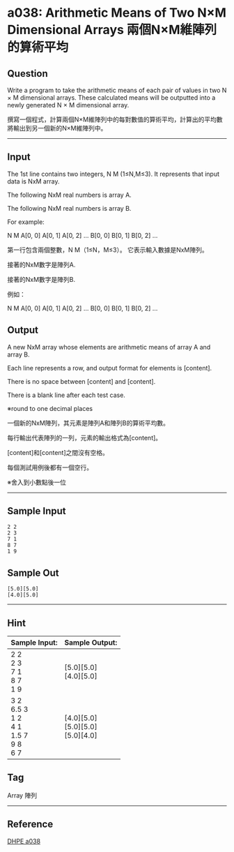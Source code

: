 # a038: Arithmetic Means of Two N×M Dimensional Arrays 兩個N×M維陣列的算術平均

## Question
Write a program to take the arithmetic means of each pair of values in two N × M dimensional arrays. These calculated means will be outputted into a newly generated N × M dimensional array.

撰寫一個程式，計算兩個N×M維陣列中的每對數值的算術平均，計算出的平均數將輸出到另一個新的N×M維陣列中。

---

## Input
The 1st line contains two integers, N M (1≤N,M≤3). It represents that input data is NxM array.

The following NxM real numbers is array A.

The following NxM real numbers is array B.

For example:

N M
A[0, 0]
A[0, 1]
A[0, 2]
…
B[0, 0]
B[0, 1]
B[0, 2]
…

第一行包含兩個整數，N M（1≤N，M≤3）。 它表示輸入數據是NxM陣列。

接著的NxM數字是陣列A.

接著的NxM數字是陣列B.

例如：

N M
A[0, 0]
A[0, 1]
A[0, 2]
…
B[0, 0]
B[0, 1]
B[0, 2]
…

## Output
A new NxM array whose elements are arithmetic means of array A and array B.

Each line represents a row, and output format for elements is [content].

There is no space between [content] and [content].

There is a blank line after each test case.

※round to one decimal places

一個新的NxM陣列，其元素是陣列A和陣列B的算術平均數。

每行輸出代表陣列的一列，元素的輸出格式為[content]。

[content]和[content]之間沒有空格。

每個測試用例後都有一個空行。

※舍入到小數點後一位

---

## Sample Input
```
2 2
2 3
7 1
8 7
1 9
```

## Sample Out
```
[5.0][5.0]
[4.0][5.0]
```

---

## Hint
| Sample Input: | Sample Output: |
| :------------ | :------------- | 
| 2 2 <br> 2 3 <br> 7 1 <br> 8 7 <br> 1 9 | [5.0][5.0] <br> [4.0][5.0] |
| 3 2 <br> 6.5 3 <br> 1 2 <br> 4 1 <br> 1.5 7 <br> 9 8 <br> 6 7 | [4.0][5.0] <br> [5.0][5.0] <br> [5.0][4.0] |

## Tag
Array 陣列

---
## Reference
[DHPE a038](http://134.208.12.72/ShowProblem?problemid=a038)
